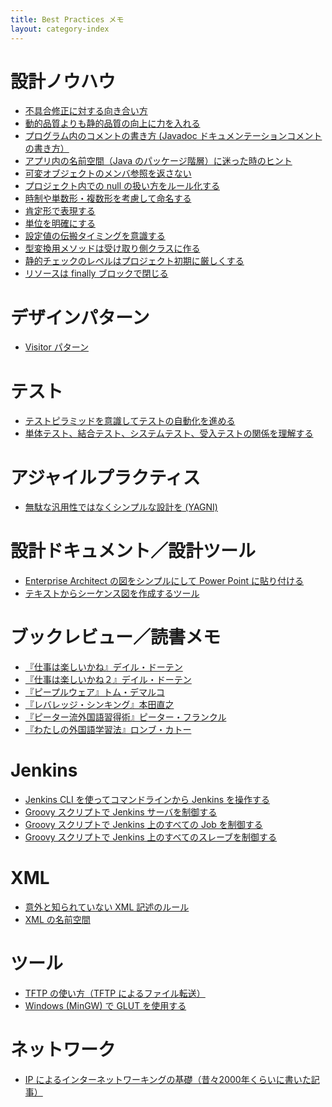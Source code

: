 ```yaml
---
title: Best Practices メモ
layout: category-index
---
```


設計ノウハウ
====
* [不具合修正に対する向き合い方](attitude-to-defect.html)
* [動的品質よりも静的品質の向上に力を入れる](static-and-dynamic-quality.html)
* [プログラム内のコメントの書き方 (Javadoc ドキュメンテーションコメントの書き方）](how-to-write-comment.html)
* [アプリ内の名前空間（Java のパッケージ階層）に迷った時のヒント](namespace-in-app.html)
* [可変オブジェクトのメンバ参照を返さない](avoid-returning-mutable-reference.html)
* [プロジェクト内での null の扱い方をルール化する](clarify-how-to-use-null.html)
* [時制や単数形・複数形を考慮して命名する](tense-and-plural.html)
* [肯定形で表現する](prefer-positive-sentence.html)
* [単位を明確にする](clarify-unit.html)
* [設定値の伝搬タイミングを意識する](timing-of-propagation.html)
* [型変換用メソッドは受け取り側クラスに作る](api-convert-type.html)
* [静的チェックのレベルはプロジェクト初期に厳しくする](strict-analysis-in-the-beginning.html)
* [リソースは finally ブロックで閉じる](finally-close.html)

デザインパターン
====
* [Visitor パターン](dp-visitor-pattern.html)

テスト
====
* [テストピラミッドを意識してテストの自動化を進める](test-pyramid.html)
* [単体テスト、結合テスト、システムテスト、受入テストの関係を理解する](test-relation.html)

アジャイルプラクティス
====
* [無駄な汎用性ではなくシンプルな設計を (YAGNI)](simple-design.html)

設計ドキュメント／設計ツール
====
* [Enterprise Architect の図をシンプルにして Power Point に貼り付ける](tool/ea-to-powerpoint.html)
* [テキストからシーケンス図を作成するツール](tool-sdedit.html)

ブックレビュー／読書メモ
====
* [『仕事は楽しいかね』デイル・ドーテン](book/shigo-tano1.html)
* [『仕事は楽しいかね２』デイル・ドーテン](book/shigo-tano2.html)
* [『ピープルウェア』トム・デマルコ](book/peopleware.html)
* [『レバレッジ・シンキング』本田直之](book/reverage-thinking.html)
* [『ピーター流外国語習得術』ピーター・フランクル](book/peter.html)
* [『わたしの外国語学習法』ロンブ・カトー](book/kato-lomb.html)

Jenkins
====
* [Jenkins CLI を使ってコマンドラインから Jenkins を操作する](jenkins/cli.html)
* [Groovy スクリプトで Jenkins サーバを制御する](jenkins/cli-groovy.html)
* [Groovy スクリプトで Jenkins 上のすべての Job を制御する](jenkins/handle-jobs.html)
* [Groovy スクリプトで Jenkins 上のすべてのスレーブを制御する](jenkins/handle-slaves.html)

XML
====
* [意外と知られていない XML 記述のルール](xml/xml-rules.html)
* [XML の名前空間](xml/namespace.html)

ツール
====
* [TFTP の使い方（TFTP によるファイル転送）](tool/tftp.html)
* [Windows (MinGW) で GLUT を使用する](tool/glut-in-windows.html)

ネットワーク
====
* [IP によるインターネットワーキングの基礎（昔々2000年くらいに書いた記事）](./ip-networking/)

